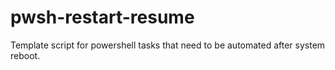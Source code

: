 # pwsh-restart-resume
Template script for powershell tasks that need to be automated after system reboot.
